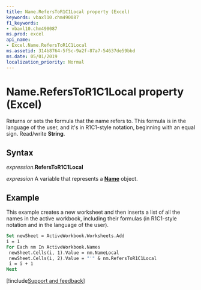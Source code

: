 ```yaml
---
title: Name.RefersToR1C1Local property (Excel)
keywords: vbaxl10.chm490087
f1_keywords:
- vbaxl10.chm490087
ms.prod: excel
api_name:
- Excel.Name.RefersToR1C1Local
ms.assetid: 314b8764-5f5c-9a2f-87a7-54637de59bbd
ms.date: 05/01/2019
localization_priority: Normal
---
```



# Name.RefersToR1C1Local property (Excel)

Returns or sets the formula that the name refers to. This formula is in the language of the user, and it's in R1C1-style notation, beginning with an equal sign. Read/write **String**.


## Syntax

_expression_.**RefersToR1C1Local**

_expression_ A variable that represents a **[Name](Excel.Name.md)** object.


## Example

This example creates a new worksheet and then inserts a list of all the names in the active workbook, including their formulas (in R1C1-style notation and in the language of the user).

```vb
Set newSheet = ActiveWorkbook.Worksheets.Add 
i = 1 
For Each nm In ActiveWorkbook.Names 
 newSheet.Cells(i, 1).Value = nm.NameLocal 
 newSheet.Cells(i, 2).Value = "'" & nm.RefersToR1C1Local 
 i = i + 1 
Next
```




[!include[Support and feedback](~/includes/feedback-boilerplate.md)]